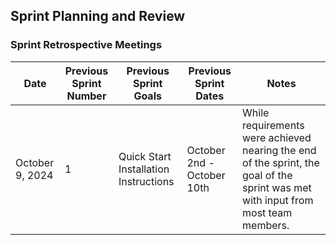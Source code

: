 ## Sprint Planning and Review

### Sprint Retrospective Meetings

 | Date            | Previous Sprint<br/>Number | Previous Sprint<br/>Goals             | Previous Sprint Dates      | Notes                                                                                                                      |
|-----------------|----------------------------|---------------------------------------|----------------------------|----------------------------------------------------------------------------------------------------------------------------|
| October 9, 2024 | 1                          | Quick Start Installation Instructions | October 2nd - October 10th | While requirements were achieved nearing the end of the sprint, the goal of the sprint was met with input from most team members.